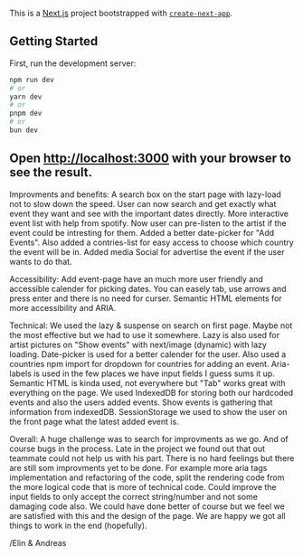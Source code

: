 This is a [Next.js](https://nextjs.org/) project bootstrapped with [`create-next-app`](https://github.com/vercel/next.js/tree/canary/packages/create-next-app).

## Getting Started

First, run the development server:

```bash
npm run dev
# or
yarn dev
# or
pnpm dev
# or
bun dev
```

Open [http://localhost:3000](http://localhost:3000) with your browser to see the result.
-----------------
Improvments and benefits:
A search box on the start page with lazy-load not to slow down the speed. User can now search and get exactly what event they want and see with the important dates directly.
More interactive event list with help from spotify. Now user can pre-listen to the artist if the event could be intresting for them.
Added a better date-picker for "Add Events". Also added a contries-list for easy access to choose which country the event will be in. Added media Social for advertise the event if the user wants to do that.

Accessibility:
Add event-page have an much more user friendly and accessible calender for picking dates. You can easely tab, use arrows and press enter and there is no need for curser.
Semantic HTML elements for more accessibility and ARIA.

Technical:
We used the lazy & suspense on search on first page. Maybe not the most effective but we had to use it somewhere. 
Lazy is also used for artist pictures on "Show events" with next/image (dynamic) with lazy loading.
Date-picker is used for a better calender for the user.
Also used a countries npm import for dropdown for countries for adding an event.
Aria-labels is used in the few places we have input fields I guess sums it up.
Semantic HTML is kinda used, not everywhere but "Tab" works great with everything on the page.
We used IndexedDB for storing both our hardcoded events and also the users added events. Show events is gathering that information from indexedDB.
SessionStorage we used to show the user on the front page what the latest added event is.

Overall:
A huge challenge was to search for improvments as we go. And of course bugs in the process. Late in the project we found out that out teammate could not help us with his part. There is no hard feelings but there are still som improvments yet to be done. For example more aria tags implementation and refactoring of the code, split the rendering code from the more logical code that is more of technical code. Could improve the input fields to only accept the correct string/number and not some damaging code also. We could have done better of course but we feel we are satisfied with this and the design of the page. We are happy we got all things to work in the end (hopefully).

/Elin & Andreas 






